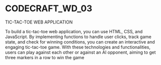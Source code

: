 # CODECRAFT_WD_03

TIC-TAC-TOE WEB APPLICATION

To build a tic-tac-toe web application, you can use HTML, CSS, and JavaScript. By implementing functions to handle user clicks, track game state, and check for winning conditions, 
you can create an interactive and engaging tic-tac-toe game. With these technologies and functionalities, users can play against each other or against an AI opponent, aiming to get three
markers in a row to win the game

